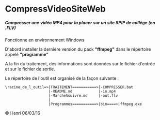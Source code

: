 # CompressVideoSiteWeb

##### Compresser une vidéo MP4 pour la placer sur un site SPIP de collège (en .FLV)

Fonctionne en environnement Windows

D'abord installer la dernière version du pack **"ffmpeg"** dans le répertoire appelé **"programme"**

A la fin du traitement, des informations sont données sur le fichier d'entrée et sur le fichier de sortie.

Le répertoire de l'outil est organisé de la façon suivante :

    \racine_de_l_outil=>|TRAITEMENT===========>|-COMPRESSER.bat
                        |-README.md            |-in.mp4
                        |-MarcheAsuivre.md     |-out.flv
                        |
                        |Programmes===========>|bin====>|ffmpeg.exe
                        
                        
 © Henri 06/03/16
